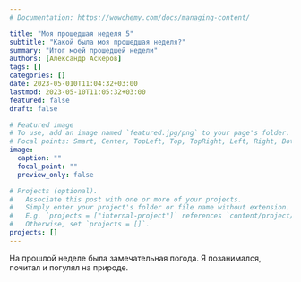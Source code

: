 ```yaml
---
# Documentation: https://wowchemy.com/docs/managing-content/

title: "Моя прошедшая неделя 5"
subtitle: "Какой была моя прошедшая неделя?"
summary: "Итог моей прошедшей недели"
authors: [Александр Аскеров]
tags: []
categories: []
date: 2023-05-010T11:04:32+03:00
lastmod: 2023-05-10T11:05:32+03:00
featured: false
draft: false

# Featured image
# To use, add an image named `featured.jpg/png` to your page's folder.
# Focal points: Smart, Center, TopLeft, Top, TopRight, Left, Right, BottomLeft, Bottom, BottomRight.
image:
  caption: ""
  focal_point: ""
  preview_only: false

# Projects (optional).
#   Associate this post with one or more of your projects.
#   Simply enter your project's folder or file name without extension.
#   E.g. `projects = ["internal-project"]` references `content/project/deep-learning/index.md`.
#   Otherwise, set `projects = []`.
projects: []
---
```


На прошлой неделе была замечательная погода. Я позанимался, почитал и погулял на природе.

